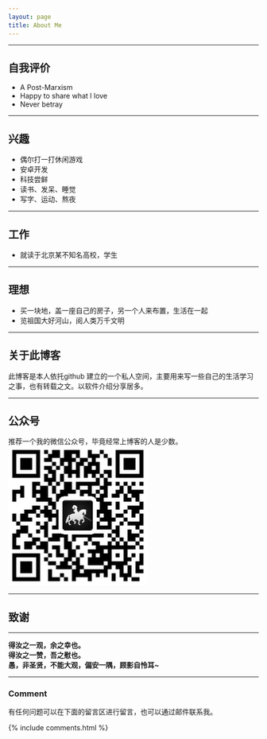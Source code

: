 ```yaml
---
layout: page
title: About Me
---
```



---
## 自我评价
* A Post-Marxism  
* Happy to share what I love
* Never betray

---
## 兴趣

* 偶尔打一打休闲游戏
* 安卓开发
* 科技尝鲜
* 读书、发呆、睡觉
* 写字、运动、熬夜

---
## 工作

* 就读于北京某不知名高校，学生


---
## 理想

* 买一块地，盖一座自己的房子，另一个人来布置，生活在一起
* 览祖国大好河山，阅人类万千文明

---
## 关于此博客

此博客是本人依托github 建立的一个私人空间，主要用来写一些自己的生活学习之事，也有转载之文。以软件介绍分享居多。

---
## 公众号
推荐一个我的微信公众号，毕竟经常上博客的人是少数。
![](/images/wechatgrp.png)


---


## 致谢

---    
  **得汝之一观，余之幸也。    
  得汝之一赞，吾之慰也。    
  愚，非圣贤，不能大观，偏安一隅，顾影自怜耳~**    

---

### Comment

有任何问题可以在下面的留言区进行留言，也可以通过邮件联系我。    


{% include comments.html %}
